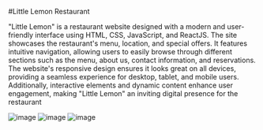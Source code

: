 #Little Lemon Restaurant

"Little Lemon" is a restaurant website designed with a modern and user-friendly interface using HTML, CSS, JavaScript, and ReactJS. 
The site showcases the restaurant's menu, location, and special offers. It features intuitive navigation, allowing users to easily browse 
through different sections such as the menu, about us, contact information, and reservations. The website's responsive design ensures it looks 
great on all devices, providing a seamless experience for desktop, tablet, and mobile users. Additionally, interactive elements and dynamic 
content enhance user engagement, making "Little Lemon" an inviting digital presence for the restaurant

![image](https://github.com/user-attachments/assets/bf150e4f-5ada-4c96-9db3-135470cc9cb2)
![image](https://github.com/user-attachments/assets/61c6b5b4-d527-4627-949d-7ba1dcb5911e)
![image](https://github.com/user-attachments/assets/471f4c96-ffc0-433a-8f34-f42201c53d19)
